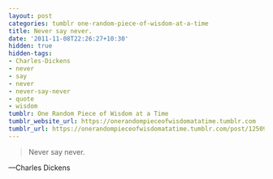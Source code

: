 ```yaml
---
layout: post
categories: tumblr one-random-piece-of-wisdom-at-a-time
title: Never say never.
date: '2011-11-08T22:26:27+10:30'
hidden: true
hidden-tags:
- Charles-Dickens
- never
- say
- never
- never-say-never
- quote
- wisdom
tumblr: One Random Piece of Wisdom at a Time
tumblr_website_url: https://onerandompieceofwisdomatatime.tumblr.com
tumblr_url: https://onerandompieceofwisdomatatime.tumblr.com/post/12509563295/never-say-never
---
```

> Never say never.

—Charles Dickens
